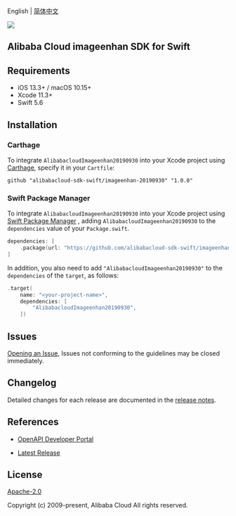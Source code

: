 English | [简体中文](README-CN.md)

![](https://aliyunsdk-pages.alicdn.com/icons/AlibabaCloud.svg)

## Alibaba Cloud imageenhan SDK for Swift

## Requirements

- iOS 13.3+ / macOS 10.15+
- Xcode 11.3+
- Swift 5.6

## Installation

### Carthage

To integrate `AlibabacloudImageenhan20190930` into your Xcode project using [Carthage](https://github.com/Carthage/Carthage), specify it in your `Cartfile`:

```ogdl
github "alibabacloud-sdk-swift/imageenhan-20190930" "1.0.0"
```

### Swift Package Manager

To integrate `AlibabacloudImageenhan20190930` into your Xcode project using [Swift Package Manager](https://swift.org/package-manager/) , adding `AlibabacloudImageenhan20190930` to the `dependencies` value of your `Package.swift`.

```swift
dependencies: [
    .package(url: "https://github.com/alibabacloud-sdk-swift/imageenhan-20190930.git", from: "1.0.0")
]
```

In addition, you also need to add `"AlibabacloudImageenhan20190930"` to the `dependencies` of the `target`, as follows:

```swift
.target(
    name: "<your-project-name>",
    dependencies: [
        "AlibabacloudImageenhan20190930",
    ])
```

## Issues

[Opening an Issue](https://github.com/alibabacloud-sdk-swift/imageenhan-20190930/issues/new), Issues not conforming to the guidelines may be closed immediately.

## Changelog

Detailed changes for each release are documented in the [release notes](./ChangeLog.txt).

## References

* [OpenAPI Developer Portal](https://next.api.alibabacloud.com/home)
- [Latest Release](https://github.com/alibabacloud-sdk-swift/imageenhan-20190930)

## License

[Apache-2.0](http://www.apache.org/licenses/LICENSE-2.0)

Copyright (c) 2009-present, Alibaba Cloud All rights reserved.
